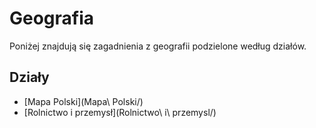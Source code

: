 # Geografia
Poniżej znajdują się zagadnienia z geografii podzielone według działów.

## Działy
- [Mapa Polski](Mapa\ Polski/)
- [Rolnictwo i przemysł](Rolnictwo\ i\ przemysl/)

